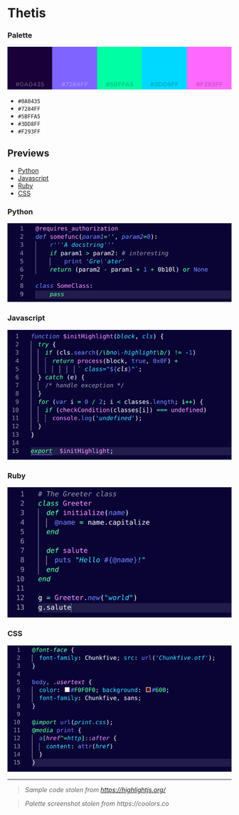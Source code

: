 # Thetis

### Palette
![Palette](palette.png)

- `#0A0435`
- `#7284FF`
- `#5BFFA5`
- `#3DD8FF`
- `#F293FF`

## Previews

- [Python](#python)
- [Javascript](#javascript)
- [Ruby](#ruby)
- [CSS](#css)

### Python

![Python](previews/python.png)

### Javascript

![Javascript](previews/js.png)

### Ruby

![Ruby](previews/ruby.png)

### CSS

![CSS](previews/css.png)

---

> _Sample code stolen from https://highlightjs.org/_

> _Palette screenshot stolen from https://coolors.co_